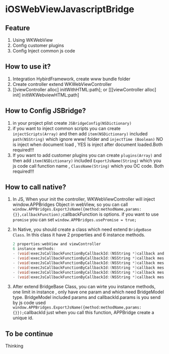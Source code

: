 # iOSWebViewJavascriptBridge

## Feature

1. Using WKWebView
2. Config customer plugins
3. Config Inject common js code

## How to use it?

1. Integration  HybirdFramework, create www bundle folder
2. Create controller extend WKWebViewController
3. [[viewController alloc] initWithHTML:path]; or [[[viewController alloc] init] initWKWebviewHTML:path]

## How to Config JSBridge?

1. in your project plist create `JSBridgeConfig(NSDictionary)`
2. if you want to inject common scripts you can create `injectScripts(Array)` and then  add `item(NSDictionary)` included `path(NSString)`  which ignore www/ folder and `injectTime (Boolean)` NO is inject when document load  , YES is inject after document loaded.Both required!!!
3. If you want to add customer plugins you can create `plugins(Array)` and then add `item(NSDictionary)` included `ExportJsName(String)` which you js code call function name , `ClassName(String)` which you OC code. Both required!!!

## How to call native?

1. In JS, When your init the controller, WKWebViewController will inject window.APPBridges Object in webView, so you can call `window.APPBridges.ExportJsName({method:methodName,params:{}},callbackFunction);`callbackFunction is options. if you want to use `promise` you can set `window.APPBridges.usePromise = true;`

2. In Native, you should create a class which need extend `BridgeBase Class`. In this class  it have 2 properties and 6 instance methods.

   ```objective-c
   2 properties:webView and viewController
   6 instance methods:
   - (void)execJsCallbackFunctionByCallbackId:(NSString *)callback andStatus:(ResponseStatus) callBackType;
   - (void)execJsCallbackFunctionByCallbackId:(NSString *)callback messageWithReturnDictionary:(NSDictionary *)message andStatus:(ResponseStatus) callBackType;
   - (void)execJsCallbackFunctionByCallbackId:(NSString *)callback messageWithReturnArray:(NSArray *)message andStatus:(ResponseStatus) callBackType;
   - (void)execJsCallbackFunctionByCallbackId:(NSString *)callback messageWithReturnNumber:(NSNumber *)message andStatus:(ResponseStatus) callBackType;
   - (void)execJsCallbackFunctionByCallbackId:(NSString *)callback messageWithReturnString:(NSString *)message andStatus:(ResponseStatus) callBackType;
   - (void)execJsCallbackFunctionByCallbackId:(NSString *)callback messageWithReturnBoolean:(BOOL)message andStatus:(ResponseStatus) callBackType;	
   ```

3. After extend BridgeBase Class, you can wirte you instance methods,  one limit in instance , only have one param and which need BridgeModel type. BridgeModel included params and callbackId.params is you send by js code used `window.APPBridges.ExportJsName({method:methodName,params:{}});`callbackId just when you call this function, APPBridge create a unique id.

## To be continue

Thinking 
